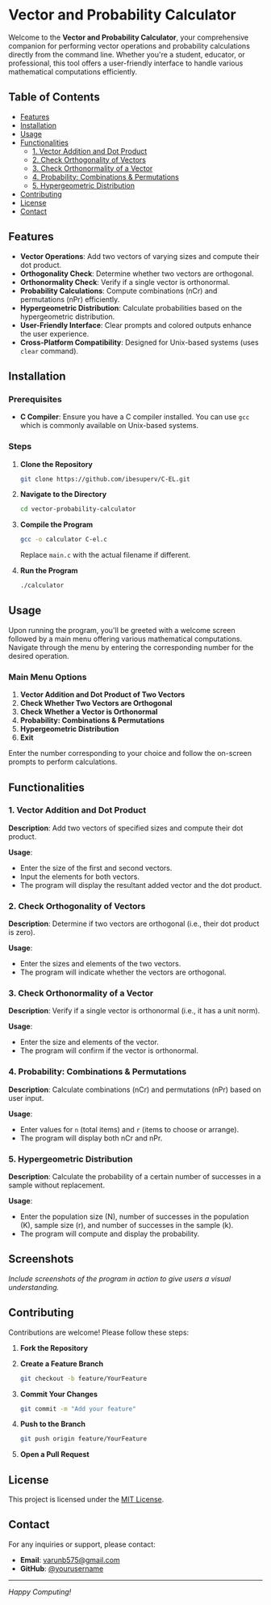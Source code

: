 # Vector and Probability Calculator

Welcome to the **Vector and Probability Calculator**, your comprehensive companion for performing vector operations and probability calculations directly from the command line. Whether you're a student, educator, or professional, this tool offers a user-friendly interface to handle various mathematical computations efficiently.

## Table of Contents

- [Features](#features)
- [Installation](#installation)
- [Usage](#usage)
- [Functionalities](#functionalities)
  - [1. Vector Addition and Dot Product](#1-vector-addition-and-dot-product)
  - [2. Check Orthogonality of Vectors](#2-check-orthogonality-of-vectors)
  - [3. Check Orthonormality of a Vector](#3-check-orthonormality-of-a-vector)
  - [4. Probability: Combinations & Permutations](#4-probability-combinations--permutations)
  - [5. Hypergeometric Distribution](#5-hypergeometric-distribution)
- [Contributing](#contributing)
- [License](#license)
- [Contact](#contact)

## Features

- **Vector Operations**: Add two vectors of varying sizes and compute their dot product.
- **Orthogonality Check**: Determine whether two vectors are orthogonal.
- **Orthonormality Check**: Verify if a single vector is orthonormal.
- **Probability Calculations**: Compute combinations (nCr) and permutations (nPr) efficiently.
- **Hypergeometric Distribution**: Calculate probabilities based on the hypergeometric distribution.
- **User-Friendly Interface**: Clear prompts and colored outputs enhance the user experience.
- **Cross-Platform Compatibility**: Designed for Unix-based systems (uses `clear` command).

## Installation

### Prerequisites

- **C Compiler**: Ensure you have a C compiler installed. You can use `gcc` which is commonly available on Unix-based systems.

### Steps

1. **Clone the Repository**

   ```bash
   git clone https://github.com/ibesuperv/C-EL.git
   ```

2. **Navigate to the Directory**

   ```bash
   cd vector-probability-calculator
   ```

3. **Compile the Program**

   ```bash
   gcc -o calculator C-el.c
   ```

   Replace `main.c` with the actual filename if different.

4. **Run the Program**

   ```bash
   ./calculator
   ```

## Usage

Upon running the program, you'll be greeted with a welcome screen followed by a main menu offering various mathematical computations. Navigate through the menu by entering the corresponding number for the desired operation.

### Main Menu Options

1. **Vector Addition and Dot Product of Two Vectors**
2. **Check Whether Two Vectors are Orthogonal**
3. **Check Whether a Vector is Orthonormal**
4. **Probability: Combinations & Permutations**
5. **Hypergeometric Distribution**
0. **Exit**

Enter the number corresponding to your choice and follow the on-screen prompts to perform calculations.

## Functionalities

### 1. Vector Addition and Dot Product

**Description**: Add two vectors of specified sizes and compute their dot product.

**Usage**:
- Enter the size of the first and second vectors.
- Input the elements for both vectors.
- The program will display the resultant added vector and the dot product.

### 2. Check Orthogonality of Vectors

**Description**: Determine if two vectors are orthogonal (i.e., their dot product is zero).

**Usage**:
- Enter the sizes and elements of the two vectors.
- The program will indicate whether the vectors are orthogonal.

### 3. Check Orthonormality of a Vector

**Description**: Verify if a single vector is orthonormal (i.e., it has a unit norm).

**Usage**:
- Enter the size and elements of the vector.
- The program will confirm if the vector is orthonormal.

### 4. Probability: Combinations & Permutations

**Description**: Calculate combinations (nCr) and permutations (nPr) based on user input.

**Usage**:
- Enter values for `n` (total items) and `r` (items to choose or arrange).
- The program will display both nCr and nPr.

### 5. Hypergeometric Distribution

**Description**: Calculate the probability of a certain number of successes in a sample without replacement.

**Usage**:
- Enter the population size (N), number of successes in the population (K), sample size (r), and number of successes in the sample (k).
- The program will compute and display the probability.

## Screenshots

*Include screenshots of the program in action to give users a visual understanding.*



## Contributing

Contributions are welcome! Please follow these steps:

1. **Fork the Repository**

2. **Create a Feature Branch**

   ```bash
   git checkout -b feature/YourFeature
   ```

3. **Commit Your Changes**

   ```bash
   git commit -m "Add your feature"
   ```

4. **Push to the Branch**

   ```bash
   git push origin feature/YourFeature
   ```

5. **Open a Pull Request**

## License

This project is licensed under the [MIT License](LICENSE).

## Contact

For any inquiries or support, please contact:

- **Email**: varunb575@gmail.com
- **GitHub**: [@yourusername](https://github.com/ibesuperv)

---

*Happy Computing!*
